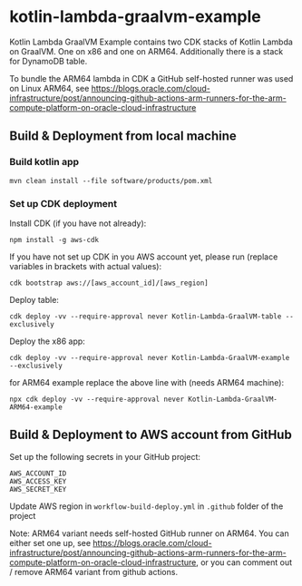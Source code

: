 # kotlin-lambda-graalvm-example
Kotlin Lambda GraalVM Example contains two CDK stacks of Kotlin Lambda on GraalVM. One on x86 and one on ARM64. Additionally there is a stack for DynamoDB table.

To bundle the ARM64 lambda in CDK a GitHub self-hosted runner was used on Linux ARM64, see https://blogs.oracle.com/cloud-infrastructure/post/announcing-github-actions-arm-runners-for-the-arm-compute-platform-on-oracle-cloud-infrastructure

## Build & Deployment from local machine
### Build kotlin app
```
mvn clean install --file software/products/pom.xml
```
### Set up CDK deployment

Install CDK (if you have not already):
```
npm install -g aws-cdk
```

If you have not set up CDK in you AWS account yet, please run (replace variables in brackets with actual values):
```
cdk bootstrap aws://[aws_account_id]/[aws_region]
```

Deploy table:
```
cdk deploy -vv --require-approval never Kotlin-Lambda-GraalVM-table --exclusively
```
Deploy the x86 app:
```
cdk deploy -vv --require-approval never Kotlin-Lambda-GraalVM-example --exclusively
```

for ARM64 example replace the above line with (needs ARM64 machine):
```
npx cdk deploy -vv --require-approval never Kotlin-Lambda-GraalVM-ARM64-example
```

## Build & Deployment to AWS account from GitHub
Set up the following secrets in your GitHub project:
```
AWS_ACCOUNT_ID
AWS_ACCESS_KEY
AWS_SECRET_KEY
```
Update AWS region in `workflow-build-deploy.yml` in `.github` folder of the project

Note: ARM64 variant needs self-hosted GitHub runner on ARM64. You can either set one up, see https://blogs.oracle.com/cloud-infrastructure/post/announcing-github-actions-arm-runners-for-the-arm-compute-platform-on-oracle-cloud-infrastructure, or you can comment out / remove ARM64 variant from github actions.
